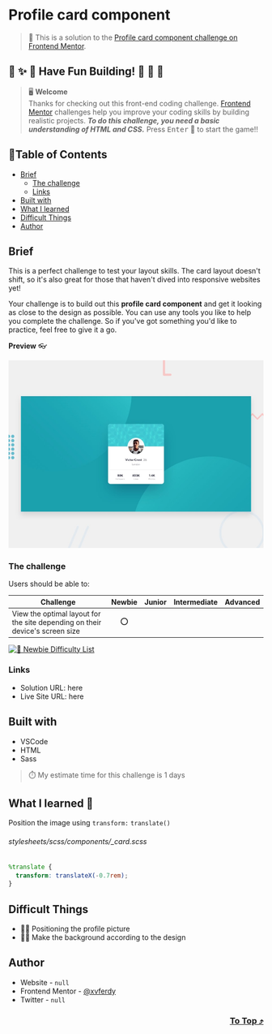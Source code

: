 # Profile card component

> 🔖 This is a solution to the [Profile card component challenge on Frontend Mentor](https://www.frontendmentor.io/challenges/profile-card-component-cfArpWshJ).

## 🌈 ✨ 🎉 Have Fun Building! 🚀 🎊 🎈
> 🖥️ **Welcome** <br>
> Thanks for checking out this front-end coding challenge.
[Frontend Mentor](https://www.frontendmentor.io) challenges help you improve your coding skills by building realistic projects.
***To do this challenge, you need a basic understanding of HTML and CSS.*** Press <kbd>Enter</kbd> 🚀 to start the game!!

## 📍Table of Contents
- [Brief](#brief)
	- [The challenge](#the-challenge)
	- [Links](#links)
- [Built with](#built-with)
- [What I learned](#what-i-learned-)
- [Difficult Things](#difficult-things)
- [Author](#author)

## Brief
This is a perfect challenge to test your layout skills. The card layout doesn't shift, so it's also great for those that haven't dived into responsive websites yet!

Your challenge is to build out this **profile card component** and get it looking as close to the design as possible. You can use any tools you like to help you complete the challenge. So if you've got something you'd like to practice, feel free to give it a go.

**Preview** :eyeglasses:

![Design preview for the Base Apparel coming soon page coding challenge](./design/desktop-preview.jpg)

### The challenge
Users should be able to:

| Challenge | Newbie | Junior | Intermediate | Advanced |
| --- | :---: | :---: | :---: | :---: |
| View the optimal layout for the site depending on their device's screen size | ⭕ |  |  |  |

[![🐬 Newbie Difficulty List](https://img.shields.io/badge/Difficulty-Newbie-3F54A3?style=for-the-badge&logo=frontendmentor "Newbie Difficulty")](https://www.frontendmentor.io/challenges?difficulties=1)

### Links
- Solution URL: here
- Live Site URL: here

## Built with
- VSCode
- HTML
- Sass

> ⏱️ My estimate time for this challenge is 1 days

## What I learned 🥳
Position the image using `transform:` `translate()`
###### stylesheets/scss/components/\_card.scss
```scss
%translate {
  transform: translateX(-0.7rem);
}
```

## Difficult Things
- 🏴‍☠️ Positioning the profile picture 
- 🏴‍☠️ Make the background according to the design 
 
## Author
- Website - `null`
- Frontend Mentor - [@xvferdy](https://www.frontendmentor.io/profile/xvferdy "xvferdy")
- Twitter - `null`

<h3 align="right">
      <a href="#profile-card-component">To Top ⤴️</a>
</h3>
